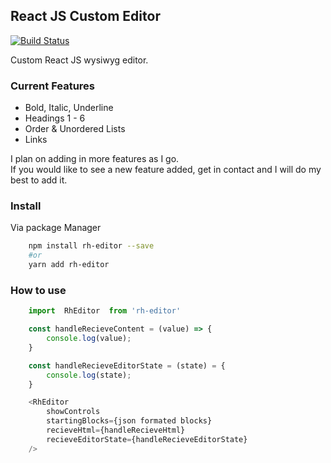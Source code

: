 ## React JS Custom Editor
 [![Build Status](https://travis-ci.org/RichardHpa/react-draft-js-editor.svg?branch=master)](https://travis-ci.org/RichardHpa/react-draft-js-editor)


Custom React JS wysiwyg editor.  

### Current Features
- Bold, Italic, Underline
- Headings 1 - 6
- Order & Unordered Lists
- Links

I plan on adding in more features as I go.  
If you would like to see a new feature added, get in contact and I will do my best to add it.

### Install
Via package Manager
```bash
    npm install rh-editor --save
    #or
    yarn add rh-editor
```

### How to use
```js
    import  RhEditor  from 'rh-editor'

    const handleRecieveContent = (value) => {
        console.log(value);
    }

    const handleRecieveEditorState = (state) = {
        console.log(state);
    }

    <RhEditor
        showControls
        startingBlocks={json formated blocks}
        recieveHtml={handleRecieveHtml}
        recieveEditorState={handleRecieveEditorState}
    />
```
